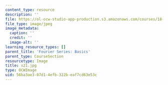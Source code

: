 ```yaml
---
content_type: resource
description: ''
file: https://ol-ocw-studio-app-production.s3.amazonaws.com/courses/18-03sc-differential-equations-fall-2011/56ba3ae307d14efb322beaf7cd63e53c_s21.jpg
file_type: image/jpeg
image_metadata:
  caption: ''
  credit: ''
  image-alt: ''
learning_resource_types: []
parent_title: 'Fourier Series: Basics'
parent_type: CourseSection
resourcetype: Image
title: s21.jpg
type: OCWImage
uid: 56ba3ae3-07d1-4efb-322b-eaf7cd63e53c
---
```

